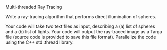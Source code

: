 Multi-threaded Ray Tracing

Write a ray-tracing algorithm that performs direct illumination of spheres.

Your code will take two text files as input, describing a (a) list of spheres and a (b) list of lights.
Your code will output the ray-traced image as a Targa file (source code is provided to save this file format).
Parallelize the code using the C++ std::thread library.
